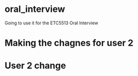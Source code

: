 # oral_interview
Going to use it for the ETC5513 Oral Interview
# Making the chagnes for user 2
# User 2 change 